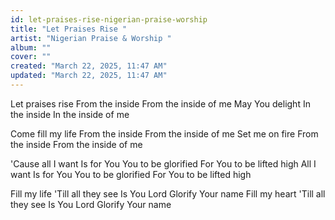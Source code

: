 ```yaml
---
id: let-praises-rise-nigerian-praise-worship
title: "Let Praises Rise "
artist: "Nigerian Praise & Worship "
album: ""
cover: ""
created: "March 22, 2025, 11:47 AM"
updated: "March 22, 2025, 11:47 AM"
---
```


Let praises rise
From the inside
From the inside of me
May You delight
In the inside
In the inside of me

Come fill my life
From the inside
From the inside of me
Set me on fire
From the inside
From the inside of me

'Cause all I want
Is for You
You to be glorified
For You to be lifted high
All I want
Is for You
You to be glorified
For You to be lifted high

Fill my life
'Till all they see
Is You Lord
Glorify Your name
Fill my heart
'Till all they see
Is You Lord
Glorify Your name
